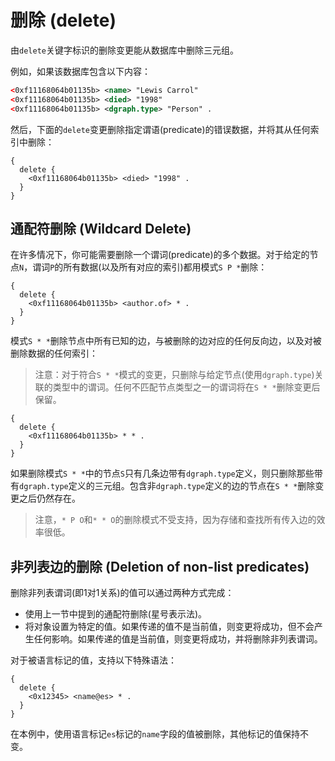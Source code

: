 # 删除 (delete)

由`delete`关键字标识的删除变更能从数据库中删除三元组。

例如，如果该数据库包含以下内容：

``` rdf
<0xf11168064b01135b> <name> "Lewis Carrol"
<0xf11168064b01135b> <died> "1998"
<0xf11168064b01135b> <dgraph.type> "Person" .
```

然后，下面的`delete`变更删除指定谓语(predicate)的错误数据，并将其从任何索引中删除：

``` dql
{
  delete {
    <0xf11168064b01135b> <died> "1998" .
  }
}
```

## 通配符删除 (Wildcard Delete)

在许多情况下，你可能需要删除一个谓词(predicate)的多个数据。对于给定的节点`N`，谓词`P`的所有数据(以及所有对应的索引)都用模式`S P *`删除：

``` dql
{
  delete {
    <0xf11168064b01135b> <author.of> * .
  }
}
```

模式`S * *`删除节点中所有已知的边，与被删除的边对应的任何反向边，以及对被删除数据的任何索引：

> 注意：对于符合`S * *`模式的变更，只删除与给定节点(使用`dgraph.type`)关联的类型中的谓词。任何不匹配节点类型之一的谓词将在`S * *`删除变更后保留。

``` dql
{
  delete {
    <0xf11168064b01135b> * * .
  }
}
```

如果删除模式`S * *`中的节点`S`只有几条边带有`dgraph.type`定义，则只删除那些带有`dgraph.type`定义的三元组。包含非`dgraph.type`定义的边的节点在`S * *`删除变更之后仍然存在。

> 注意，`* P O`和`* * O`的删除模式不受支持，因为存储和查找所有传入边的效率很低。

## 非列表边的删除 (Deletion of non-list predicates)

删除非列表谓词(即1对1关系)的值可以通过两种方式完成：

* 使用上一节中提到的通配符删除(星号表示法)。
* 将对象设置为特定的值。如果传递的值不是当前值，则变更将成功，但不会产生任何影响。如果传递的值是当前值，则变更将成功，并将删除非列表谓词。

对于被语言标记的值，支持以下特殊语法：

``` dql 
{
  delete {
    <0x12345> <name@es> * .
  }
}
```

在本例中，使用语言标记`es`标记的`name`字段的值被删除，其他标记的值保持不变。
